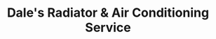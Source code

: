 ---
title: "Dale's Radiator & Air Conditioning Service"
url: /whitehall/dales-radiator-und-air-conditioning-service/
shop: Autowerkstatt
---